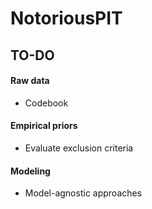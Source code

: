 # NotoriousPIT

## TO-DO

#### Raw data
- Codebook

#### Empirical priors
- Evaluate exclusion criteria

#### Modeling
- Model-agnostic approaches
